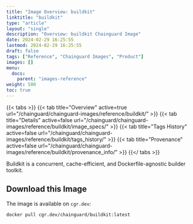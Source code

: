```yaml
---
title: "Image Overview: buildkit"
linktitle: "buildkit"
type: "article"
layout: "single"
description: "Overview: buildkit Chainguard Image"
date: 2024-02-29 16:25:55
lastmod: 2024-02-29 16:25:55
draft: false
tags: ["Reference", "Chainguard Images", "Product"]
images: []
menu: 
  docs: 
    parent: "images-reference"
weight: 500
toc: true
---
```


{{< tabs >}}
{{< tab title="Overview" active=true url="/chainguard/chainguard-images/reference/buildkit/" >}}
{{< tab title="Details" active=false url="/chainguard/chainguard-images/reference/buildkit/image_specs/" >}}
{{< tab title="Tags History" active=false url="/chainguard/chainguard-images/reference/buildkit/tags_history/" >}}
{{< tab title="Provenance" active=false url="/chainguard/chainguard-images/reference/buildkit/provenance_info/" >}}
{{</ tabs >}}



<!--overview:start-->
Buildkit is a concurrent, cache-efficient, and Dockerfile-agnostic builder toolkit.
<!--overview:end-->

<!--getting:start-->
## Download this Image
The image is available on `cgr.dev`:

```
docker pull cgr.dev/chainguard/buildkit:latest
```
<!--getting:end-->

<!--body:start--><!--body:end-->

